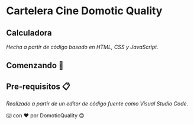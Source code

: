 # Cartelera Cine Domotic Quality

## Calculadora
  _Hecha a partir de código basado en HTML, CSS y JavaScript._

## Comenzando 🚀




## Pre-requisitos 📋
  _Realizado a partir de  un editor de código fuente como Visual Studio Code._
  




⌨️ con ❤️ por DomoticQuality 😊
